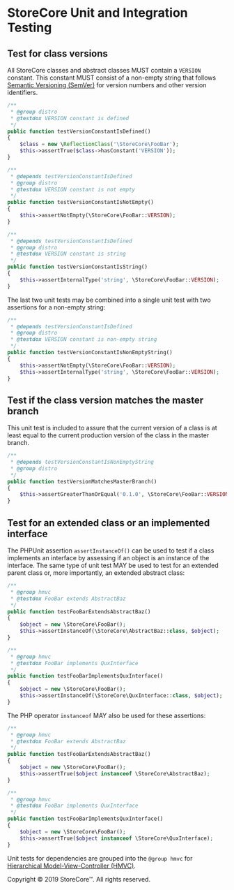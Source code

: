 StoreCore Unit and Integration Testing
======================================

## Test for class versions

All StoreCore classes and abstract classes MUST contain a `VERSION` constant.
This constant MUST consist of a non-empty string that follows
[Semantic Versioning (SemVer)](https://semver.org/) for version numbers and
other version identifiers.

```php
/**
 * @group distro
 * @testdox VERSION constant is defined
 */
public function testVersionConstantIsDefined()
{
    $class = new \ReflectionClass('\StoreCore\FooBar');
    $this->assertTrue($class->hasConstant('VERSION'));
}

/**
 * @depends testVersionConstantIsDefined
 * @group distro
 * @testdox VERSION constant is not empty
 */
public function testVersionConstantIsNotEmpty()
{
    $this->assertNotEmpty(\StoreCore\FooBar::VERSION);
}

/**
 * @depends testVersionConstantIsDefined
 * @group distro
 * @testdox VERSION constant is string
 */
public function testVersionConstantIsString()
{
    $this->assertInternalType('string', \StoreCore\FooBar::VERSION);
}
```

The last two unit tests may be combined into a single unit test with two
assertions for a non-empty string:

```php
/**
 * @depends testVersionConstantIsDefined
 * @group distro
 * @testdox VERSION constant is non-empty string
 */
public function testVersionConstantIsNonEmptyString()
{
    $this->assertNotEmpty(\StoreCore\FooBar::VERSION);
    $this->assertInternalType('string', \StoreCore\FooBar::VERSION);
}
```


## Test if the class version matches the master branch

This unit test is included to assure that the current version of a class is at
least equal to the current production version of the class in the master
branch.

```php
/**
 * @depends testVersionConstantIsNonEmptyString
 * @group distro
 */
public function testVersionMatchesMasterBranch()
{
    $this->assertGreaterThanOrEqual('0.1.0', \StoreCore\FooBar::VERSION);
}
```


## Test for an extended class or an implemented interface

The PHPUnit assertion `assertInstanceOf()` can be used to test if a class
implements an interface by assessing if an object is an instance of the
interface.  The same type of unit test MAY be used to test for an extended
parent class or, more importantly, an extended abstract class:

```php
/**
 * @group hmvc
 * @testdox FooBar extends AbstractBaz
 */
public function testFooBarExtendsAbstractBaz()
{
    $object = new \StoreCore\FooBar();
    $this->assertInstanceOf(\StoreCore\AbstractBaz::class, $object);
}

/**
 * @group hmvc
 * @testdox FooBar implements QuxInterface
 */
public function testFooBarImplementsQuxInterface()
{
    $object = new \StoreCore\FooBar();
    $this->assertInstanceOf(\StoreCore\QuxInterface::class, $object);
}
```

The PHP operator `instanceof` MAY also be used for these assertions:

```php
/**
 * @group hmvc
 * @testdox FooBar extends AbstractBaz
 */
public function testFooBarExtendsAbstractBaz()
{
    $object = new \StoreCore\FooBar();
    $this->assertTrue($object instanceof \StoreCore\AbstractBaz);
}

/**
 * @group hmvc
 * @testdox FooBar implements QuxInterface
 */
public function testFooBarImplementsQuxInterface()
{
    $object = new \StoreCore\FooBar();
    $this->assertTrue($object instanceof \StoreCore\QuxInterface);
}
```

Unit tests for dependencies are grouped into the `@group hmvc` for
[Hierarchical Model-View-Controller (HMVC)](https://en.wikipedia.org/wiki/Hierarchical_model–view–controller).

Copyright © 2019 StoreCore™. All rights reserved.
